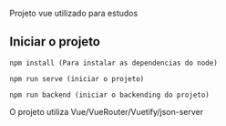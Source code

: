 Projeto vue utilizado para estudos

## Iniciar o projeto
```
npm install (Para instalar as dependencias do node)

npm run serve (iniciar o projeto)

npm run backend (iniciar o backending do projeto)
```

O projeto utiliza Vue/VueRouter/Vuetify/json-server
